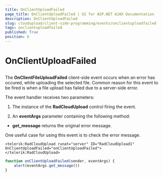 ```yaml
---
title: OnClientUploadFailed
page_title: OnClientUploadFailed | UI for ASP.NET AJAX Documentation
description: OnClientUploadFailed
slug: cloudupload/client-side-programming/events/onclientuploadfailed
tags: onclientuploadfailed
published: True
position: 6
---
```


# OnClientUploadFailed



## 

The **OnClientFileUploadFailed** client-side event occurs when an error has occured, while uploading the selected file. Common reason for this event to be fired is when a file upload has failed due to a server-side error.

The event handler receives two parameters:

1. The instance of the **RadCloudUpload** control firing the event.

2. An **eventArgs** parameter containing the following method:

* **get_message** returns the original error message.

One useful case for using this event is to check the error message.

````ASPNET
<telerik:RadCloudUpload runat="server" ID="RadCloudUpload1" OnClientUploadFailed="onClientUploadFailed">
</telerik:RadCloudUpload>
````



````JavaScript
function onClientUploadFailed(sender, eventArgs) {
	alert(eventArgs.get_message())
}
````



